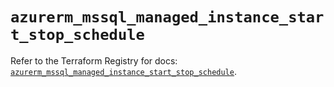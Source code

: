 # `azurerm_mssql_managed_instance_start_stop_schedule`

Refer to the Terraform Registry for docs: [`azurerm_mssql_managed_instance_start_stop_schedule`](https://registry.terraform.io/providers/hashicorp/azurerm/4.42.0/docs/resources/mssql_managed_instance_start_stop_schedule).
